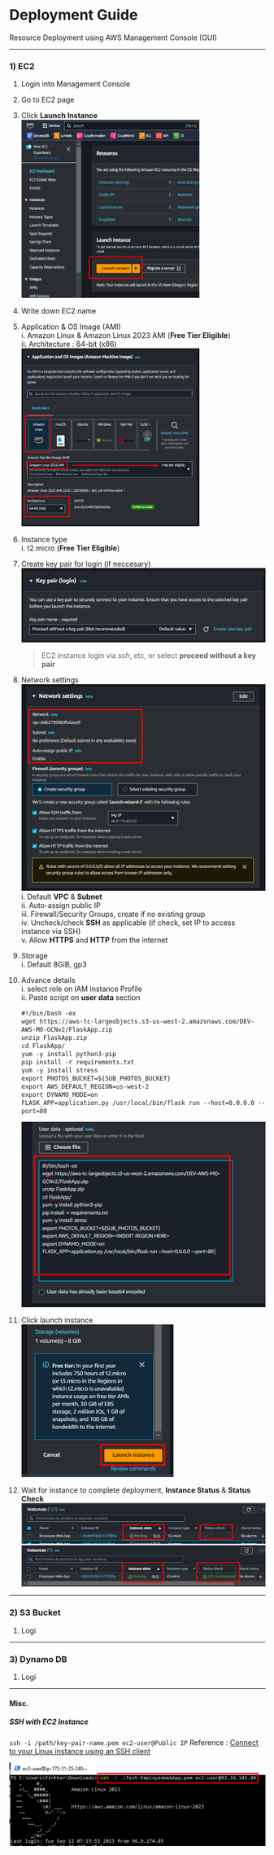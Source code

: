 # Deployment Guide
Resource Deployment using AWS Management Console (GUI)

_________________

### 1) EC2
1. Login into Management Console
2. Go to EC2 page 
3. Click **Launch Instance**  
    <img src="Pictures/EC2/1. Launch Instance.png" width="350" height="350" alt="Launch Instance">

4. Write down EC2 name
5. Application & OS Image (AMI)  
   i. Amazon Linux & Amazon Linux 2023 AMI (**Free Tier Eligible**)  
   ii. Architecture : 64-bit (x86)  
   <img src="Pictures/EC2/2. AMI.png" width="350" height="350" alt="AMI">

6. Instance type
   <br>i. t2.micro (**Free Tier Eligible**)  
7. Create key pair for login (if neccesary) <br>
    ![Key Pair](<Pictures/EC2/3. Key Pair.png>)
    > EC2 instance login via *ssh*, etc, or select **proceed without a key pair**

8. Network settings <br>
   ![Network settings](<Pictures/EC2/4. Network settings.png>) <br>
   i. Default **VPC** & **Subnet** <br>
   ii. Auto-assign public IP <br>
   iii. Firewall/Security Groups, create if no existing group <br>
   iv. Uncheck/check **SSH** as applicable (if check, set IP to access instance via SSH) <br>
   v. Allow **HTTPS** and **HTTP** from the internet <br>
9. Storage <br>
   i. Default 8GiB, gp3
10. Advance details <br>
    i. select role on IAM Instance Profile <br>
    ii. Paste script on **user data** section <br>
    ```
    #!/bin/bash -ex    
    wget https://aws-tc-largeobjects.s3-us-west-2.amazonaws.com/DEV-AWS-MO-GCNv2/FlaskApp.zip    
    unzip FlaskApp.zip    
    cd FlaskApp/    
    yum -y install python3-pip    
    pip install -r requirements.txt    
    yum -y install stress    
    export PHOTOS_BUCKET=${SUB_PHOTOS_BUCKET}    
    export AWS_DEFAULT_REGION=us-west-2    
    export DYNAMO_MODE=on    
    FLASK_APP=application.py /usr/local/bin/flask run --host=0.0.0.0 --port=80 
    ```
    ![User Data Script](<Pictures/EC2/5. User Data.png>)

11. Click launch instance
    <br>![Launch](<Pictures/EC2/8. Launch Instance.png>)

12. Wait for instance to complete deployment, **Instance Status** & **Status Check**
    ![Instance (Pending)](<Pictures/EC2/6. Instance Status.png>)
    ![Instance (Complete)](<Pictures/EC2/7. Instance Status (Complete).png>)


_________________

### 2) S3 Bucket
1. Logi

_________________

### 3) Dynamo DB
1. Logi


_________________

#### Misc.

##### SSH with EC2 Instance
`ssh -i /path/key-pair-name.pem ec2-user@Public IP`
Reference : [Connect to your Linux instance using an SSH client](https://docs.aws.amazon.com/AWSEC2/latest/UserGuide/connect-linux-inst-ssh.html)

![SSH](<Pictures/Misc./1. SSH.png>)
 